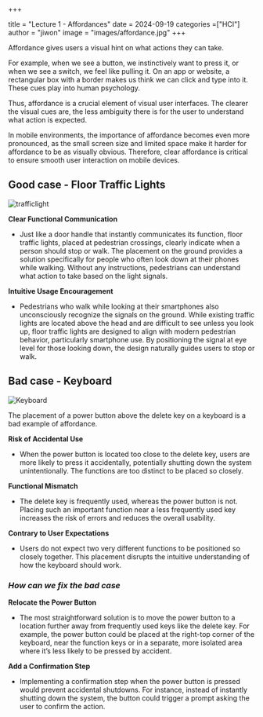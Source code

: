 +++

title = "Lecture 1 - Affordances"
date = 2024-09-19
categories =["HCI"]
author = "jiwon"
image = "images/affordance.jpg"
+++

Affordance gives users a visual hint on what actions they can take.

For example, when we see a button, we instinctively want to press it, or when we see a switch, we feel like pulling it. On an app or website, a rectangular box with a border makes us think we can click and type into it. These cues play into human psychology.

Thus, affordance is a crucial element of visual user interfaces. The clearer the visual cues are, the less ambiguity there is for the user to understand what action is expected.

In mobile environments, the importance of affordance becomes even more pronounced, as the small screen size and limited space make it harder for affordance to be as visually obvious. Therefore, clear affordance is critical to ensure smooth user interaction on mobile devices.

## Good case - Floor Traffic Lights
![trafficlight](images/floorsign.jpg)

**Clear Functional Communication** 
- Just like a door handle that instantly communicates its function, floor traffic lights, placed at pedestrian crossings, clearly indicate when a person should stop or walk. The placement on the ground provides a solution specifically for people who often look down at their phones while walking. Without any instructions, pedestrians can understand what action to take based on the light signals.

**Intuitive Usage Encouragement** 
- Pedestrians who walk while looking at their smartphones also unconsciously recognize the signals on the ground. While existing traffic lights are located above the head and are difficult to see unless you look up, floor traffic lights are designed to align with modern pedestrian behavior, particularly smartphone use. By positioning the signal at eye level for those looking down, the design naturally guides users to stop or walk.


## Bad case - Keyboard
![Keyboard](images/keyboard.jpg)

The placement of a power button above the delete key on a keyboard is a bad example of affordance. 

**Risk of Accidental Use** 
- When the power button is located too close to the delete key, users are more likely to press it accidentally, potentially shutting down the system unintentionally. The functions are too distinct to be placed so closely.

**Functional Mismatch**
- The delete key is frequently used, whereas the power button is not. Placing such an important function near a less frequently used key increases the risk of errors and reduces the overall usability.

**Contrary to User Expectations** 
- Users do not expect two very different functions to be positioned so closely together. This placement disrupts the intuitive understanding of how the keyboard should work.

### *How can we fix the bad case* ###

**Relocate the Power Button**
- The most straightforward solution is to move the power button to a location further away from frequently used keys like the delete key. For example, the power button could be placed at the right-top corner of the keyboard, near the function keys or in a separate, more isolated area where it’s less likely to be pressed by accident.

**Add a Confirmation Step**
- Implementing a confirmation step when the power button is pressed would prevent accidental shutdowns. For instance, instead of instantly shutting down the system, the button could trigger a prompt asking the user to confirm the action.
